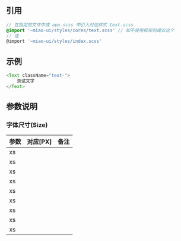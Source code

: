 ## 引用

```scss
// 在指定的文件中或 app.scss 中引入对应样式 text.scss
@import '~miao-ui/styles/cores/text.scss' // 如不使用框架则建议这个
// 或
@import '~miao-ui/styles/index.scss'
```

## 示例

```ts
<Text className="text-">
    测试文字
</Text>
```

## 参数说明

### 字体尺寸(Size)

| 参数|对应[PX]|备注|
| ---|---|---|
|xs|||
|xs|||
|xs|||
|xs|||
|xs|||
|xs|||
|xs|||
|xs|||
|xs|||
